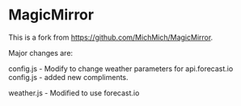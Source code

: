 MagicMirror
===========
This is a fork from https://github.com/MichMich/MagicMirror.

Major changes are:

  config.js - Modify to change weather parameters for api.forecast.io
  config.js - added new compliments.

  weather.js - Modified to use forecast.io
